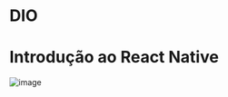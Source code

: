 # DIO
# Introdução ao React Native
![image](/home/gilvania/Documentos/Screenshot_20220524-062013.png)
